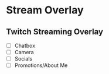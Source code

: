 # Stream Overlay

## Twitch Streaming Overlay

- [ ] Chatbox 
- [ ] Camera 
- [ ] Socials
- [ ] Promotions/About Me
